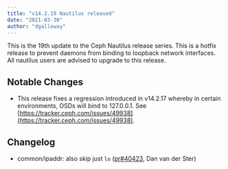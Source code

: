```yaml
---
title: "v14.2.19 Nautilus released"
date: "2021-03-30"
author: "dgalloway"
---
```


This is the 19th update to the Ceph Nautilus release series. This is a hotfix release to prevent daemons from binding to loopback network interfaces. All nautilus users are advised to upgrade to this release.

## Notable Changes

- This release fixes a regression introduced in v14.2.17 whereby in certain environments, OSDs will bind to 127.0.0.1. See [https://tracker.ceph.com/issues/49938](https://tracker.ceph.com/issues/49938).
    

## Changelog

- common/ipaddr: also skip just `lo` ([pr#40423](https://github.com/ceph/ceph/pull/40423), Dan van der Ster)

